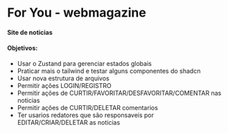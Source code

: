 <h1>For You - webmagazine</h1>
<h4>Site de noticias</h4>

<h4>Objetivos:</h4>
<ul>
  <li>Usar o Zustand para gerenciar estados globais</li>
  <li>Praticar mais o tailwind e testar alguns componentes do shadcn</li>
  <li>Usar nova estrutura de arquivos</li>
  <li>Permitir ações LOGIN/REGISTRO</li>
  <li>Permitir ações de CURTIR/FAVORITAR/DESFAVORITAR/COMENTAR nas noticias</li>
  <li>Permitir ações de CURTIR/DELETAR comentarios</li>
  <li>Ter usarios redatores que são responsaveis por EDITAR/CRIAR/DELETAR as noticias</li>
</ul>
